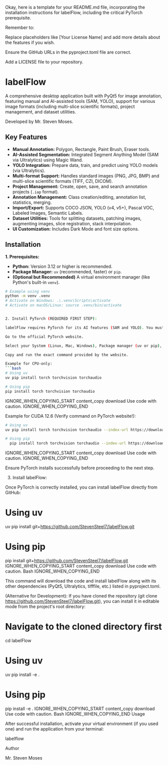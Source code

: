 Okay, here is a template for your README.md file, incorporating the installation instructions for labelFlow, including the critical PyTorch prerequisite.

Remember to:

Replace placeholders like [Your License Name] and add more details about the features if you wish.

Ensure the GitHub URLs in the pyproject.toml file are correct.

Add a LICENSE file to your repository.

# labelFlow

A comprehensive desktop application built with PyQt5 for image annotation, featuring manual and AI-assisted tools (SAM, YOLO), support for various image formats (including multi-slice scientific formats), project management, and dataset utilities.

Developed by Mr. Steven Moses.

## Key Features

*   **Manual Annotation:** Polygon, Rectangle, Paint Brush, Eraser tools.
*   **AI-Assisted Segmentation:** Integrated Segment Anything Model (SAM via Ultralytics) using Magic Wand.
*   **YOLO Integration:** Prepare data, train, and predict using YOLO models (via Ultralytics).
*   **Multi-format Support:** Handles standard images (PNG, JPG, BMP) and multi-slice scientific formats (TIFF, CZI, DICOM).
*   **Project Management:** Create, open, save, and search annotation projects (`.iap` format).
*   **Annotation Management:** Class creation/editing, annotation list, statistics, merging.
*   **Import/Export:** Supports COCO JSON, YOLO (v4, v5+), Pascal VOC, Labeled Images, Semantic Labels.
*   **Dataset Utilities:** Tools for splitting datasets, patching images, augmenting images, slice registration, stack interpolation.
*   **UI Customization:** Includes Dark Mode and font size options.

## Installation

**1. Prerequisites:**

*   **Python:** Version 3.12 or higher is recommended.
*   **Package Manager:** `uv` (recommended, faster) or `pip`.
*   **(Optional but Recommended)** A virtual environment manager (like Python's built-in `venv`).

   ```bash
   # Example using venv
   python -m venv .venv
   # Activate on Windows: .\.venv\Scripts\activate
   # Activate on macOS/Linux: source .venv/bin/activate


2. Install PyTorch (REQUIRED FIRST STEP):

labelFlow requires PyTorch for its AI features (SAM and YOLO). You must install PyTorch before installing labelFlow.

Go to the official PyTorch website.

Select your System (Linux, Mac, Windows), Package manager (uv or pip), Compute Platform (CPU or specific CUDA version), and Python version.

Copy and run the exact command provided by the website.

Example for CPU-only:
```bash
# Using uv
uv pip install torch torchvision torchaudio

# Using pip
  pip install torch torchvision torchaudio
  ```
IGNORE_WHEN_COPYING_START
content_copy
download
Use code with caution.
IGNORE_WHEN_COPYING_END

Example for CUDA 12.6 (Verify command on PyTorch website!):
```bash
# Using uv
uv pip install torch torchvision torchaudio --index-url https://download.pytorch.org/whl/cu126

# Using pip
  pip install torch torchvision torchaudio --index-url https://download.pytorch.org/whl/cu126
  ```
IGNORE_WHEN_COPYING_START
content_copy
download
Use code with caution.
IGNORE_WHEN_COPYING_END

Ensure PyTorch installs successfully before proceeding to the next step.

3. Install labelFlow:

Once PyTorch is correctly installed, you can install labelFlow directly from GitHub:

# Using uv
uv pip install git+https://github.com/StevenSteel7/labelFlow.git

# Using pip
pip install git+https://github.com/StevenSteel7/labelFlow.git
IGNORE_WHEN_COPYING_START
content_copy
download
Use code with caution.
Bash
IGNORE_WHEN_COPYING_END

This command will download the code and install labelFlow along with its other dependencies (PyQt5, Ultralytics, tifffile, etc.) listed in pyproject.toml.

(Alternative for Development): If you have cloned the repository (git clone https://github.com/StevenSteel7/labelFlow.git), you can install it in editable mode from the project's root directory:

# Navigate to the cloned directory first
cd labelFlow

# Using uv
uv pip install -e .

# Using pip
pip install -e .
IGNORE_WHEN_COPYING_START
content_copy
download
Use code with caution.
Bash
IGNORE_WHEN_COPYING_END
Usage

After successful installation, activate your virtual environment (if you used one) and run the application from your terminal:

labelflow


Author

Mr. Steven Moses

